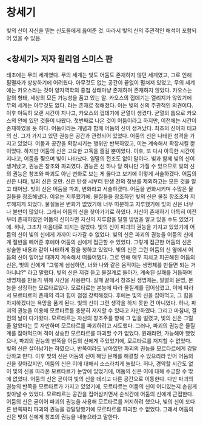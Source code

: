 # 창세기

빛의 신이 자신을 믿는 신도들에게 읊어준 것.
따라서 빛의 신의 주관적인 해석이 포함되어 있을 수 있음.

## <창세기> 저자 윌리엄 스미스 판

태초에는 무의 세계였다. 무의 세계는 빛도 어둠도 존재하지 않던 세계였고, 그로 인해 필멸자가 상상하기에 어려웠다.
아무것도 없는 공간이 끝없이 펼쳐져 있었고, 무의 세계에는 카오스라는 것이 양자역학의 중첩 상태마냥 존재하며 존재하지 않았다.
카오스는 알의 형태, 세상의 모든 가능성을 품고 있는 알.
카오스의 껍데기는 열리지가 않았기에 무의 세계는 아무것도 없다. 라는 존재로 정해졌다.
이는 빛의 신의 주관적인 의견이다.
이후 아득히 오랜 시간이 지나고, 카오스의 껍데기에 균열이 생겼다.
균열의 틈으로 카오스의 안에 있던 것들이 나왔다.
첫번째로 나온 것이 어둠이라고 하지만, 이전에는 시간이 존재하였을 듯 하다.
어둠이라는 개념과 함께 어둠의 신이 생겨났다.
최초의 신이자 태고의 신.
그가 가지고 있던 권능은 공간과 관련되어 있었다.
어둠의 신은 나태한 성격을 가지고 있었다.
어둠과 공간을 확장시키는 행위만 반복하였고, 이는 계속해서 확장시킬 뿐이었다.
하지만 어둠의 신은 고요한 고독을 즐길 뿐이었다.
이후, 또 다시 아득한 시간이 지나고, 어둠을 찢으며 빛이 나타났다.
일말의 전조도 없이 말이다.
빛과 함께 빛의 신이 생겨났고, 권능은 창조와 파괴였다.
권능은 신 하나 당 하나만 가질 수 있으므로 빛의 신의 권능은 창조와 파괴도 아닌 변화로 보는 게 옳다고 보기에 이렇게 서술하겠다.
어둠의 신은 나태, 빛의 신은 오만.
신은 탄생 시부터 탄생 전의 정보를 제외하고는 모든 것을 알고 태어남.
빛의 신은 어둠을 파괴, 변화라고 서술하겠다. 어둠을 변화시키며 수많은 물질들을 창조해냈다.
이유는 지루했기에.
물질들을 창조하던 빛의 신은 물질 창조조차 지루해지게 되었다.
물질들은 변화가 없었기에 너무 따분하고 지루했기에 빛의 신은 너무나 불만이 많았다.
그래서 어둠의 신을 찾아가기로 하였다. 자신이 존재하기 아득히 이전부터 존재하였던 어둠의 신이라면 자신의 지루함을 달랠 방법을 알고 있을 수도 있었기에.
허나, 그조차 마음대로 되지는 않았다.
빛의 신이 파괴의 권능을 가지고 있었기에 어둠의 신이 빛의 신에게 가까이 다가갈 수 없었다.
빛의 신은 파괴의 권능을 어둠의 신에게 절반을 떼어준 후에야 어둠의 신에게 접근할 수 있었다.
그렇게 접근한 어둠의 신은 상술한 내용과 같이 나태하게 잠을 청하고 있었다.
빛의 신은 그런 어둠의 신 옆에서 어둠의 신이 일어날 때까지 계속해서 떠들어댔다.
그로 인해 매우 지치고 피곤해진 어둠의 신은, 빛의 신에게 "그렇게 심심하면, 너와 나와 같은 움직이는 생명체를 만들면 되는 거 아니냐?" 라고 말했다.
빛의 신은 저걸 듣고 물질계로 돌아가, 계속된 실패를 거듭하며 생명체를 만들기 위해 시간을 사용한다.
실패 끝에서 창조된 생명체는, 필멸의 운명, 본능을 상징하는 모르타르였다.
모르타르는 본능에 따라 물질계를 집어삼켰고, 이에 따라서 모르타르의 존재의 격과 힘이 점점 강력해졌다.
후에는 빛의 신을 잡아먹고, 그 힘을 차지하겠다는 욕망을 품게 된다.
빛의 신이 그런 생각을 하지 못한 건 아니였다. 허나, 파괴의 권능을 이용해 모르타르를 충분히 저지할 수 있다고 자만하였다.
그리고 마침내, 결전의 날이 다가왔다.
모르타르는 자신의 창조주를 향해 그 입을 벌렸고, 빛의 신은 그럴 줄 알았다는 듯 자만하며 모르타르를 파괴하려고 시도했다.
그러나, 파괴의 권능은 물질계를 잡아먹으며 격이 상승한 모르타르를 파괴할 수가 없었다.
원래라면, 가능해야 했었으나, 파괴의 권능의 반쪽을 어둠의 신에게 주었었기에, 모르타르를 저지할 수 없었다.
빛의 신은 살아남기는 하였으나, 반쪽이라도 남아있던 파괴의 권능을 모르타르에게 강탈당하고 만다.
이후 빛의 신은 어둠의 신이 해당 문제를 해결할 수 있으리라 믿어 어둠의 신을 찾아갔지만, 어둠의 신은 이에 대해서 소스라치게 놀랐다.
허나, 경악할 시간도 없이 빛의 신을 따라온 모르타르가 눈앞에 있었기에, 어둠의 신은 이에 대해 수긍할 수 밖에 없었다.
어둠의 신은 곧이여 빛의 신을 데리고 다른 공간으로 이동한다.
다만 파괴의 권능의 반쪽을 모르타르가 가지고 있었기에, 모르타르는 어둠의 신이 어디있는지 손쉽게 찾아낼 수 있었다.
모르타르는 공간을 집어삼키면서 순식간에 어둠의 신에게 근접한다.
어둠의 신은 곧이어 파괴의 권능을 사용해 모르타르를 저지하려 했으나, 빛의 신이 또다른 반쪽짜리 파괴의 권능을 강탈당했기에 모르타르를 파괴할 수 없었다.
그래서 어둠의 신은 빛의 신에게 창조의 권능을 내놓으라고 말한다.
